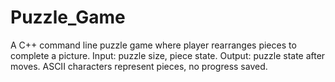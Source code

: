 # Puzzle_Game
A C++ command line puzzle game where player rearranges pieces to complete a picture. Input: puzzle size, piece state. Output: puzzle state after moves. ASCII characters represent pieces, no progress saved.
